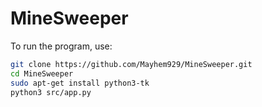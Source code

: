 # MineSweeper

To run the program, use:

```bash
git clone https://github.com/Mayhem929/MineSweeper.git
cd MineSweeper
sudo apt-get install python3-tk
python3 src/app.py
```
